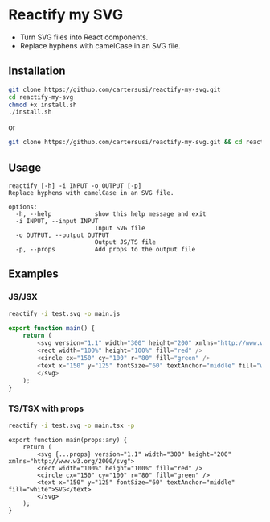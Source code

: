 # Reactify my SVG
* Turn SVG files into React components.
* Replace hyphens with camelCase in an SVG file.

## Installation
```sh
git clone https://github.com/cartersusi/reactify-my-svg.git
cd reactify-my-svg
chmod +x install.sh
./install.sh
```
or
```sh
git clone https://github.com/cartersusi/reactify-my-svg.git && cd reactify-my-svg && chmod +x install.sh && ./install.sh
```

## Usage
```
reactify [-h] -i INPUT -o OUTPUT [-p]
Replace hyphens with camelCase in an SVG file.

options:
  -h, --help            show this help message and exit
  -i INPUT, --input INPUT
                        Input SVG file
  -o OUTPUT, --output OUTPUT
                        Output JS/TS file
  -p, --props           Add props to the output file
```

## Examples
### JS/JSX

```sh
reactify -i test.svg -o main.js
```

```js
export function main() {
	return (
		<svg version="1.1" width="300" height="200" xmlns="http://www.w3.org/2000/svg">
		<rect width="100%" height="100%" fill="red" />
		<circle cx="150" cy="100" r="80" fill="green" />
		<text x="150" y="125" fontSize="60" textAnchor="middle" fill="white">SVG</text>
		</svg>
	);
}
```

### TS/TSX with props
```sh
reactify -i test.svg -o main.tsx -p
```

```tsx
export function main(props:any) {
	return (
		<svg {...props} version="1.1" width="300" height="200" xmlns="http://www.w3.org/2000/svg">
		<rect width="100%" height="100%" fill="red" />
		<circle cx="150" cy="100" r="80" fill="green" />
		<text x="150" y="125" fontSize="60" textAnchor="middle" fill="white">SVG</text>
		</svg>
	);
}
```
